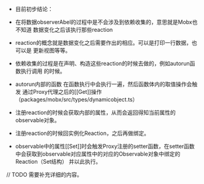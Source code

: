 - 目前初步结论：

- 在将数据observerAbel的过程中是不会涉及到依赖收集的，意思就是Mobx也不知道
数据变化之后该执行那些reaction
  
- reaction的概念就是数据变化之后需要作出的相应。可以是打印一行数据，也可以是
更新视图等等。
  
- 依赖收集的过程是在声明、构造这些reaction的时候去做的，例如autorun函数执行调用
的时候。
  
- autorun内部的函数 在函数执行中会执行一遍，然后函数体内的取值操作会触发
通过Proxy代理之后的[[Get]]操作（packages/mobx/src/types/dynamicobject.ts）
  
- 注册reaction的时候会获取内部的属性，从而会返回得知当前属性的observable对象。
- 注册reaction的时候回实例化Reaction，之后再做绑定。

- observable中的属性[[Set]]时会触发Proxy注册的setter函数，在setter函数
中会获取到observable对应属性中的对应的Observable对象中绑定的Reaction（Set结构）
并以此执行。

// TODO 需要补充详细的内容。
